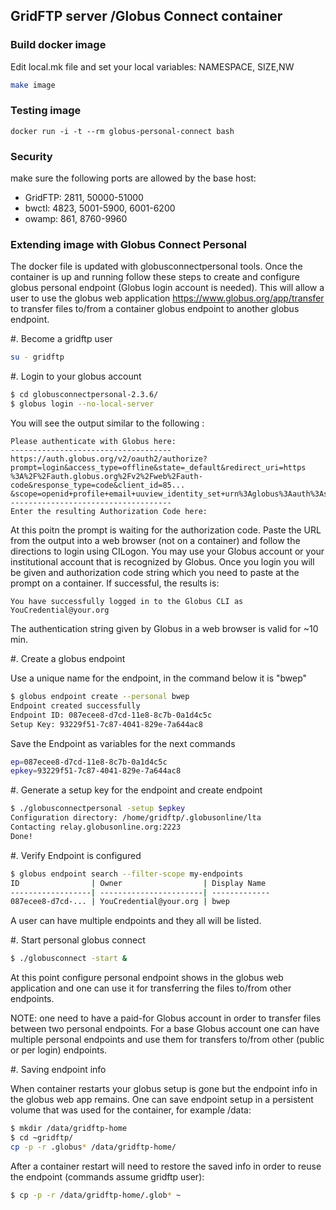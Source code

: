 ## GridFTP server /Globus Connect container

### Build docker image

Edit local.mk file  and set your local variables: NAMESPACE, SIZE,NW 

``` bash
make image
```

### Testing image
```
docker run -i -t --rm globus-personal-connect bash
```

### Security
make sure the following ports are allowed by the base host:
* GridFTP: 2811, 50000-51000 
* bwctl: 4823, 5001-5900, 6001-6200
* owamp: 861, 8760-9960

### Extending image with Globus Connect Personal 

The docker file is updated with globusconnectpersonal tools. 
Once the container is up and running  follow these steps to create and
configure globus personal endpoint (Globus login account is needed).
This will allow a user to use the globus web application https://www.globus.org/app/transfer
to transfer files to/from a container globus endpoint to another globus endpoint.

#. Become a gridftp user
```bash
su - gridftp
```
#. Login to your globus account
``` bash
$ cd globusconnectpersonal-2.3.6/
$ globus login --no-local-server
```
You will see the output similar to the following :
``` text
Please authenticate with Globus here:
------------------------------------
https://auth.globus.org/v2/oauth2/authorize?prompt=login&access_type=offline&state=_default&redirect_uri=https
%3A%2F%2Fauth.globus.org%2Fv2%2Fweb%2Fauth-code&response_type=code&client_id=85...
&scope=openid+profile+email+uuview_identity_set+urn%3Aglobus%3Aauth%3Ascope%3Atransfer.api.globus.org%3Aall
------------------------------------
Enter the resulting Authorization Code here:
```
At this poitn the prompt is waiting for the authorization code. 
Paste the URL from the output into a web browser (not on a container) and follow the directions
to login using CILogon. You may use your Globus account or your institutional
account that is recognized by Globus.  Once you login you will be given
and authorization code string which you need to paste at the prompt on a
container.  If successful, the results is:
``` text
You have successfully logged in to the Globus CLI as YouCredential@your.org
```

The authentication string given by Globus  in a web browser is valid for ~10 min.

#. Create a globus endpoint

Use a unique name for the endpoint, in the command below it is "bwep"
``` bash
$ globus endpoint create --personal bwep
Endpoint created successfully
Endpoint ID: 087ecee8-d7cd-11e8-8c7b-0a1d4c5c
Setup Key: 93229f51-7c87-4041-829e-7a644ac8
```
Save the Endpoint as variables for the next commands

``` bash
ep=087ecee8-d7cd-11e8-8c7b-0a1d4c5c
epkey=93229f51-7c87-4041-829e-7a644ac8
```

#. Generate a setup key for the endpoint and create endpoint

``` bash
$ ./globusconnectpersonal -setup $epkey
Configuration directory: /home/gridftp/.globusonline/lta
Contacting relay.globusonline.org:2223
Done!
```

#. Verify Endpoint is configured

``` bash
$ globus endpoint search --filter-scope my-endpoints
ID                | Owner                  | Display Name 
------------------| -----------------------| -------------
087ecee8-d7cd-... | YouCredential@your.org | bwep
```
A user can have multiple endpoints and they all will be listed.

#. Start personal globus connect

``` bash
$ ./globusconnect -start &
```

At this point configure personal endpoint shows in the globus  web application
and one can use it for transferring  the files to/from other endpoints.

NOTE: one need to have a paid-for Globus account in order to transfer files
between two personal endpoints. For a base Globus account one can  have
multiple  personal endpoints and use them for transfers to/from other (public
or per login) endpoints.

#. Saving endpoint info

When container restarts your globus setup is gone but the endpoint info in the
globus web app remains. One can save endpoint setup in a persistent volume
that was used for the container, for example /data:

``` bash
$ mkdir /data/gridftp-home 
$ cd ~gridftp/
cp -p -r .globus* /data/gridftp-home/
```
After a container restart will need to restore the saved info
in order to reuse the endpoint (commands assume gridftp user):

``` bash
$ cp -p -r /data/gridftp-home/.glob* ~ 
```
